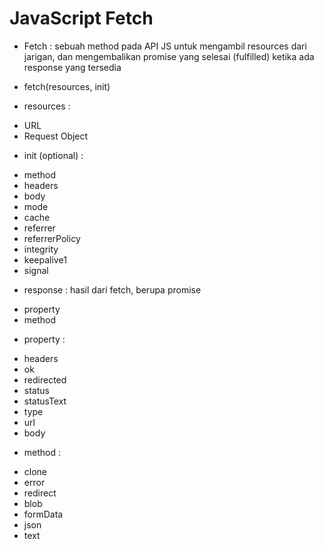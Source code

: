 # JavaScript Fetch

- Fetch : sebuah method pada API JS untuk mengambil resources dari jarigan, dan mengembalikan promise yang selesai (fulfilled) ketika ada response yang tersedia

- fetch(resources, init)

- resources :
* URL
* Request Object

- init (optional) :
* method
* headers
* body
* mode
* cache
* referrer
* referrerPolicy
* integrity
* keepalive1
* signal

- response : hasil dari fetch, berupa promise
* property
* method

- property :
* headers
* ok
* redirected
* status
* statusText
* type
* url
* body

- method :
* clone
* error
* redirect
* blob
* formData
* json
* text